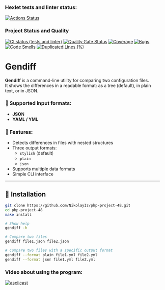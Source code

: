 ### Hexlet tests and linter status:
[![Actions Status](https://github.com/NikolayIz/php-project-48/actions/workflows/hexlet-check.yml/badge.svg)](https://github.com/NikolayIz/php-project-48/actions)
### Project Status and Quality
[![CI status (tests and linter)](https://github.com/NikolayIz/php-project-48/actions/workflows/main.yml/badge.svg)](https://github.com/NikolayIz/php-project-48/actions/workflows/main.yml)
[![Quality Gate Status](https://sonarcloud.io/api/project_badges/measure?project=NikolayIz_php-project-48&metric=alert_status)](https://sonarcloud.io/summary/new_code?id=NikolayIz_php-project-48)
[![Coverage](https://sonarcloud.io/api/project_badges/measure?project=NikolayIz_php-project-48&metric=coverage)](https://sonarcloud.io/summary/new_code?id=NikolayIz_php-project-48)
[![Bugs](https://sonarcloud.io/api/project_badges/measure?project=NikolayIz_php-project-48&metric=bugs)](https://sonarcloud.io/summary/new_code?id=NikolayIz_php-project-48)
[![Code Smells](https://sonarcloud.io/api/project_badges/measure?project=NikolayIz_php-project-48&metric=code_smells)](https://sonarcloud.io/summary/new_code?id=NikolayIz_php-project-48)
[![Duplicated Lines (%)](https://sonarcloud.io/api/project_badges/measure?project=NikolayIz_php-project-48&metric=duplicated_lines_density)](https://sonarcloud.io/summary/new_code?id=NikolayIz_php-project-48)

# Gendiff

**Gendiff** is a command-line utility for comparing two configuration files.  
It shows the differences in a readable format: as a tree (default), in plain text, or in JSON.

### 🔧 Supported input formats:
- **JSON**
- **YAML / YML**

### 🧰 Features:
- Detects differences in files with nested structures
- Three output formats:
  - `stylish` (default)
  - `plain`
  - `json`
- Supports multiple data formats
- Simple CLI interface

---

## 🚀 Installation

```bash
git clone https://github.com/NikolayIz/php-project-48.git
cd php-project-48
make install

# Show help
gendiff -h

# Compare two files
gendiff file1.json file2.json

# Compare two files with a specific output format
gendiff --format plain file1.yml file2.yml
gendiff --format json file1.yml file2.yml

```

### Video about using the program:

[![asciicast](https://asciinema.org/a/x138IPlworN4mKHdcIz3CE3t2.svg)](https://asciinema.org/a/x138IPlworN4mKHdcIz3CE3t2)
